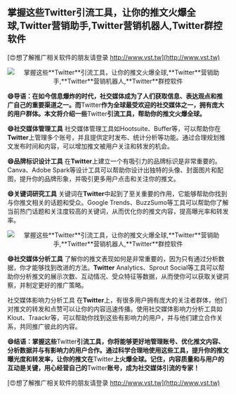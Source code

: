 ## **掌握这些**Twitter**引流工具，让你的推文火爆全球,**Twitter**营销助手,**Twitter**营销机器人,**Twitter**群控软件**

[😍想了解推广相关软件的朋友请登录 http://www.vst.tw](http://www.vst.tw)

 <center><img src="https://vst.tw/MP4/tuiguang/png/5.png" alt="掌握这些**Twitter**引流工具，让你的推文火爆全球,**Twitter**营销助手,**Twitter**营销机器人,**Twitter**群控软件"></center>

**😄导语：在如今信息爆炸的时代，社交媒体成为了人们获取信息、表达观点和推广自己的重要渠道之一。而**Twitter**作为全球最受欢迎的社交媒体之一，拥有庞大的用户群体。本文将介绍一些**Twitter**引流工具，帮助你的推文火爆全球。**

**😄社交媒体管理工具**
社交媒体管理工具如Hootsuite、Buffer等，可以帮助你在**Twitter**上管理多个账号，并且提供定时发布、统计分析等功能。通过合理规划推文发布时间和内容，可以增加推文被用户关注和转发的机会。

**😄品牌标识设计工具**
在**Twitter**上建立一个有吸引力的品牌标识是非常重要的。Canva、Adobe Spark等设计工具可以帮助你设计出独特的头像、封面图片和配图，提升你的品牌形象，并吸引更多用户点击和关注你的推文。

**😄关键词研究工具**
关键词在**Twitter**中起到了至关重要的作用，它能够帮助你找到与你推文相关的话题和受众。Google Trends、BuzzSumo等工具可以帮助你了解当前热门话题和关注度较高的关键词，从而优化你的推文内容，提高曝光率和转发率。

 <center><img src="https://vst.tw/MP4/tuiguang/png/2.png" alt="掌握这些**Twitter**引流工具，让你的推文火爆全球,**Twitter**营销助手,**Twitter**营销机器人,**Twitter**群控软件"></center>

**😄社交媒体分析工具**
了解你的推文表现如何是非常重要的，因为只有通过分析数据，你才能够找到改进的方法。**Twitter** Analytics、Sprout Social等工具可以帮助你分析推文的展示次数、互动情况、受众特征等数据，从而使你可以获取关键洞察，并制定更好的推广策略。

社交媒体影响力分析工具
在**Twitter**上，有很多用户拥有庞大的关注者群体，他们对推文的转发和点赞可以让你的内容迅速传播。使用社交媒体影响力分析工具如Klout、Traackr等，可以帮助你找到这些有影响力的用户，并与他们建立合作关系，共同推广彼此的内容。

**😄结语：掌握这些**Twitter**引流工具，你将能够更好地管理账号、优化推文内容、分析数据并与有影响力的用户合作。通过科学合理地使用这些工具，提升你的推文曝光度和转发率，让你的推文在**Twitter**上火爆全球。记住，内容质量和与用户的互动是关键，用心经营自己的**Twitter**账号，成为社交媒体引流的专家！**

[😍想了解推广相关软件的朋友请登录 http://www.vst.tw](http://www.vst.tw)



